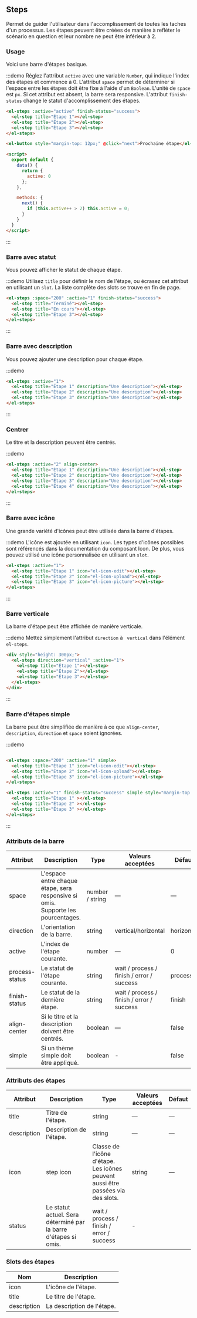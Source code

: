 ## Steps

Permet de guider l'utilisateur dans l'accomplissement de toutes les taches d'un processus. Les étapes peuvent être créées de manière à refléter le scénario en question et leur nombre ne peut être inférieur à 2.

### Usage

Voici une barre d'étapes basique.

:::demo Réglez l'attribut `active` avec une variable `Number`, qui indique l'index des étapes et commence à 0. L'attribut `space` permet de déterminer si l'espace entre les étapes doit être fixe à l'aide d'un `Boolean`. L'unité de `space` est `px`. Si cet attribut est absent, la barre sera responsive. L'attribut `finish-status` change le statut d'accomplissement des étapes.

```html
<el-steps :active="active" finish-status="success">
  <el-step title="Étape 1"></el-step>
  <el-step title="Étape 2"></el-step>
  <el-step title="Étape 3"></el-step>
</el-steps>

<el-button style="margin-top: 12px;" @click="next">Prochaine étape</el-button>

<script>
  export default {
    data() {
      return {
        active: 0
      };
    },

    methods: {
      next() {
        if (this.active++ > 2) this.active = 0;
      }
    }
  }
</script>
```
:::

### Barre avec statut

Vous pouvez afficher le statut de chaque étape.

:::demo Utilisez `title` pour définir le nom de l'étape, ou écrasez cet attribut en utilisant un `slot`. La liste complète des slots se trouve en fin de page.

```html
<el-steps :space="200" :active="1" finish-status="success">
  <el-step title="Terminé"></el-step>
  <el-step title="En cours"></el-step>
  <el-step title="Étape 3"></el-step>
</el-steps>
```
:::

### Barre avec description

Vous pouvez ajouter une description pour chaque étape.

:::demo
```html
<el-steps :active="1">
  <el-step title="Étape 1" description="Une description"></el-step>
  <el-step title="Étape 2" description="Une description"></el-step>
  <el-step title="Étape 3" description="Une description"></el-step>
</el-steps>
```
:::

### Centrer

Le titre et la description peuvent être centrés.

:::demo
```html
<el-steps :active="2" align-center>
  <el-step title="Étape 1" description="Une description"></el-step>
  <el-step title="Étape 2" description="Une description"></el-step>
  <el-step title="Étape 3" description="Une description"></el-step>
  <el-step title="Étape 4" description="Une description"></el-step>
</el-steps>
```
:::

### Barre avec icône

Une grande variété d'icônes peut être utilisée dans la barre d'étapes.

:::demo L'icône est ajoutée en utilisant `icon`. Les types d'icônes possibles sont référencés dans la documentation du composant Icon. De plus, vous pouvez utilisé une icône personnalisée en utilisant un `slot`.

```html
<el-steps :active="1">
  <el-step title="Étape 1" icon="el-icon-edit"></el-step>
  <el-step title="Étape 2" icon="el-icon-upload"></el-step>
  <el-step title="Étape 3" icon="el-icon-picture"></el-step>
</el-steps>
```
:::

### Barre verticale

La barre d'étape peut être affichée de manière verticale.

:::demo Mettez simplement l'attribut `direction` à ` vertical` dans l'élément `el-steps`.

```html
<div style="height: 300px;">
  <el-steps direction="vertical" :active="1">
    <el-step title="Étape 1"></el-step>
    <el-step title="Étape 2"></el-step>
    <el-step title="Étape 3"></el-step>
  </el-steps>
</div>
```
:::

### Barre d'étapes simple

La barre peut être simplifiée de manière à ce que `align-center`, `description`, `direction` et `space` soient ignorées.

:::demo
```html

<el-steps :space="200" :active="1" simple>
  <el-step title="Étape 1" icon="el-icon-edit"></el-step>
  <el-step title="Étape 2" icon="el-icon-upload"></el-step>
  <el-step title="Étape 3" icon="el-icon-picture"></el-step>
</el-steps>

<el-steps :active="1" finish-status="success" simple style="margin-top: 20px">
  <el-step title="Étape 1" ></el-step>
  <el-step title="Étape 2" ></el-step>
  <el-step title="Étape 3" ></el-step>
</el-steps>
```
:::

### Attributs de la barre

| Attribut      | Description          | Type      | Valeurs acceptées       | Défaut  |
|---------- |-------- |---------- |-------------  |-------- |
| space | L'espace entre chaque étape, sera responsive si omis. Supporte les pourcentages. | number / string | — | — |
| direction | L'orientation de la barre. | string | vertical/horizontal | horizontal |
| active | L'index de l'étape courante.  | number | — | 0 |
| process-status | Le statut de l'étape courante. | string | wait / process / finish / error / success | process |
| finish-status | Le statut de la dernière étape. | string | wait / process / finish / error / success | finish |
| align-center | Si le titre et la description doivent être centrés. | boolean | — | false |
| simple | Si un thème simple doit être appliqué. | boolean | - | false |

### Attributs des étapes

| Attribut      | Description          | Type      | Valeurs acceptées       | Défaut  |
|---------- |-------- |---------- |-------------  |-------- |
| title | Titre de l'étape. | string | — | — |
| description | Description de l'étape. | string | — | — |
| icon | step icon | Classe de l'icône d'étape. Les icônes peuvent aussi être passées via des slots. | string | — |
| status | Le statut actuel. Sera déterminé par la barre d'étapes si omis. | wait / process / finish / error / success | - |

### Slots des étapes

| Nom | Description |
|----|----|
| icon | L'icône de l'étape. |
| title | Le titre de l'étape. |
| description | La description de l'étape. |
